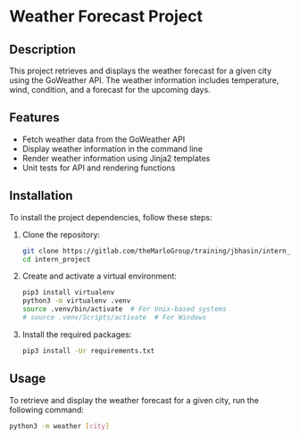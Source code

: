 # Weather Forecast Project

## Description

This project retrieves and displays the weather forecast for a given city using the GoWeather API. The weather information includes temperature, wind, condition, and a forecast for the upcoming days.

## Features

- Fetch weather data from the GoWeather API
- Display weather information in the command line
- Render weather information using Jinja2 templates
- Unit tests for API and rendering functions

## Installation

To install the project dependencies, follow these steps:

1. Clone the repository:
    ```sh
    git clone https://gitlab.com/theMarloGroup/training/jbhasin/intern_project.git
    cd intern_project
    ```

2. Create and activate a virtual environment:
    ```sh
    pip3 install virtualenv
    python3 -m virtualenv .venv
    source .venv/bin/activate  # For Unix-based systems
    # source .venv/Scripts/activate  # For Windows
    ```

3. Install the required packages:
    ```sh
    pip3 install -Ur requirements.txt
    ```

## Usage

To retrieve and display the weather forecast for a given city, run the following command:

```sh
python3 -m weather [city]